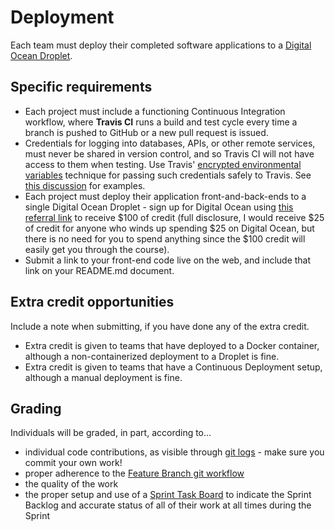 # Deployment

Each team must deploy their completed software applications to a [Digital Ocean Droplet](https://www.digitalocean.com/products/droplets/).

## Specific requirements

- Each project must include a functioning Continuous Integration workflow, where **Travis CI** runs a build and test cycle every time a branch is pushed to GitHub or a new pull request is issued.
- Credentials for logging into databases, APIs, or other remote services, must never be shared in version control, and so Travis CI will not have access to them when testing. Use Travis' [encrypted environmental variables](https://docs.travis-ci.com/user/environment-variables/#defining-encrypted-variables-in-travisyml) technique for passing such credentials safely to Travis. See [this discussion](https://stackoverflow.com/questions/9338428/using-secret-api-keys-on-travis-ci) for examples.
- Each project must deploy their application front-and-back-ends to a single Digital Ocean Droplet - sign up for Digital Ocean using [this referral link](https://m.do.co/c/4d1066078eb0) to receive $100 of credit (full disclosure, I would receive $25 of credit for anyone who winds up spending $25 on Digital Ocean, but there is no need for you to spend anything since the $100 credit will easily get you through the course).
- Submit a link to your front-end code live on the web, and include that link on your README.md document.

## Extra credit opportunities

Include a note when submitting, if you have done any of the extra credit.

- Extra credit is given to teams that have deployed to a Docker container, although a non-containerized deployment to a Droplet is fine.
- Extra credit is given to teams that have a Continuous Deployment setup, although a manual deployment is fine.

## Grading

Individuals will be graded, in part, according to...

- individual code contributions, as visible through [git logs](https://github.com/bloombar/git-developer-contribution-analysis) - make sure you commit your own work!
- proper adherence to the [Feature Branch git workflow](https://knowledge.kitchen/Feature_branch_version_control_workflow)
- the quality of the work
- the proper setup and use of a [Sprint Task Board](https://knowledge.kitchen/GitHub_for_team_collaboration#Project_boards) to indicate the Sprint Backlog and accurate status of all of their work at all times during the Sprint
